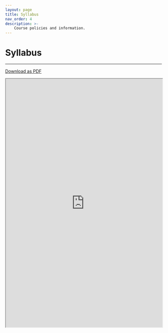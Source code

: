 ```yaml
---
layout: page
title: Syllabus
nav_order: 4
description: >-
    Course policies and information.
---
```


# Syllabus

<hr>

<a href="https://ph142-ucb.github.io/sp25/src/PH142_syllabus_sp25.pdf">Download as PDF</a>

<iframe src="https://ph142-ucb.github.io/sp25/src/PH142_syllabus_sp25.pdf" width="100%" height="800"></iframe>
